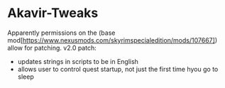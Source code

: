 # Akavir-Tweaks
Apparently permissions on the (base mod[https://www.nexusmods.com/skyrimspecialedition/mods/107667]) allow for patching.
v2.0 patch:
* updates strings in scripts to be in English
* allows user to control quest startup, not just the first time hyou go to sleep
